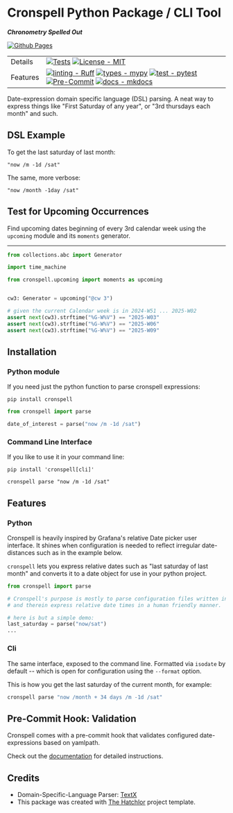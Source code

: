 
# Cronspell Python Package / CLI Tool
***Chronometry Spelled Out***


[![Github Pages][Github Pages]][Github Pages Link]


|          |                                                                                                                                                                                                                                   |
| -------- | --------------------------------------------------------------------------------------------------------------------------------------------------------------------------------------------------------------------------------- |
| Details  | [![Tests][Tests-image]][Tests-link] [![License - MIT][MIT-image]][MIT-link]                                                                                                                                                       |
| Features | [![linting - Ruff][ruff-image]][ruff-link] [![types - mypy][mypy-image]][mypy-link] [![test - pytest][pytest-image]][pytest-link]  [![Pre-Commit][precommit-image]][precommit-link] [![docs - mkdocs][mkdocs-image]][mkdocs-link] |

Date-expression domain specific language (DSL) parsing. A neat way to express things like "First Saturday of any year", or "3rd thursdays each month" and such.

## DSL Example

To get the last saturday of last month:

```
"now /m -1d /sat"
```

The same, more verbose:
```
"now /month -1day /sat"
```

## Test for Upcoming Occurrences

Find upcoming dates beginning of every 3rd calendar week using the `upcoming` module and its `moments` generator.

****

```python
from collections.abc import Generator

import time_machine

from cronspell.upcoming import moments as upcoming


cw3: Generator = upcoming("@cw 3")

# given the current Calendar week is in 2024-W51 ... 2025-W02
assert next(cw3).strftime("%G-W%V") == "2025-W03"
assert next(cw3).strftime("%G-W%V") == "2025-W06"
assert next(cw3).strftime("%G-W%V") == "2025-W09"

```




## Installation

### Python module

If you need just the python function to parse cronspell expressions:

```shell
pip install cronspell
```

```python
from cronspell import parse

date_of_interest = parse("now /m -1d /sat")
```

### Command Line Interface

If you like to use it in your command line:

```shell
pip install 'cronspell[cli]'
```

```shell
cronspell parse "now /m -1d /sat"
```


## Features


### Python

Cronspell is heavily inspired by Grafana's relative Date picker user interface. It shines when configuration is needed to reflect irregular date-distances such as in the example below.

`cronspell` lets you express relative dates such as "last saturday of last month" and converts it to a date object for use in your python project.

```python
from cronspell import parse

# Cronspell's purpose is mostly to parse configuration files written in yaml
# and therein express relative date times in a human friendly manner.

# here is but a simple demo:
last_saturday = parse("now/sat")
...
```

### Cli

The same interface, exposed to the command line. Formatted via `isodate` by default -- which is
open for configuration using the `--format` option.

This is how you get the last saturday of the current month, for example:

```bash
cronspell parse "now /month + 34 days /m -1d /sat"
```



## Pre-Commit Hook: Validation

Cronspell comes with a pre-commit hook that validates configured date-expressions based on
yamlpath.

Check out the [documentation][Github Pages Link] for detailed instructions.

## Credits

* Domain-Specific-Language Parser: [TextX]
* This package was created with [The Hatchlor] project template.

[TextX]: https://textx.github.io/textX/
[The Hatchlor]: https://github.com/florianwilhelm/the-hatchlor


[Tests-image]: https://github.com/iilei/cronspell/actions/workflows/tests.yml/badge.svg?branch=master
[Tests-link]: https://github.com/iilei/cronspell/actions/workflows/tests.yml
[hatch-image]: https://img.shields.io/badge/%F0%9F%A5%9A-hatch-4051b5.svg
[hatch-link]: https://github.com/pypa/hatch
[ruff-image]: https://img.shields.io/endpoint?url=https://raw.githubusercontent.com/astral-sh/ruff/main/assets/badge/v2.json
[ruff-link]: https://github.com/charliermarsh/ruff
[mypy-image]: https://img.shields.io/badge/Types-mypy-blue.svg
[mypy-link]: https://mypy-lang.org/
[pytest-image]: https://img.shields.io/static/v1?label=‎&message=Pytest&logo=Pytest&color=0A9EDC&logoColor=white
[pytest-link]:  https://docs.pytest.org/
[mkdocs-image]: https://img.shields.io/static/v1?label=‎&message=mkdocs&logo=Material+for+MkDocs&color=526CFE&logoColor=white
[mkdocs-link]: https://www.mkdocs.org/
[precommit-image]: https://img.shields.io/static/v1?label=‎&message=pre-commit&logo=pre-commit&color=76877c
[precommit-link]: https://pre-commit.com/
[MIT-image]: https://img.shields.io/badge/License-MIT-9400d3.svg
[MIT-link]: LICENSE.txt
[Github Pages]: https://img.shields.io/badge/github%20pages-121013?style=for-the-badge&logo=github&logoColor=teal
[Github Pages Link]: https://iilei.github.io/cronspell/

